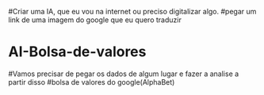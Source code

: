 #Criar uma IA, que eu vou na internet ou preciso digitalizar algo.
#pegar um link de uma imagem do google que eu quero traduzir
# AI-Bolsa-de-valores
#Vamos precisar de pegar os dados de algum lugar e fazer a analise a partir disso
#bolsa de valores do google(AlphaBet)
